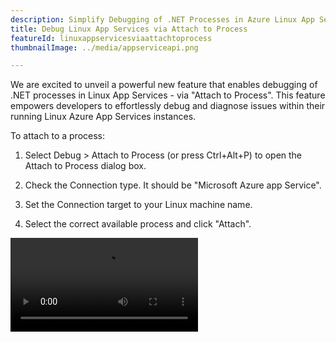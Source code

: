 ```yaml
---
description: Simplify Debugging of .NET Processes in Azure Linux App Services with 'Attach to Process' Dialog.
title: Debug Linux App Services via Attach to Process
featureId: linuxappservicesviaattachtoprocess
thumbnailImage: ../media/appserviceapi.png

---
```



We are excited to unveil a powerful new feature that enables debugging of .NET processes in Linux App Services - via "Attach to Process". 
This feature empowers developers to effortlessly debug and diagnose issues within their running Linux Azure App Services instances.

To attach to a process:

1. Select Debug > Attach to Process (or press Ctrl+Alt+P) to open the Attach to Process dialog box.

2. Check the Connection type. It should be "Microsoft Azure app Service".

3. Set the Connection target to your Linux machine name.

4. Select the correct available process and click "Attach".

![Linux App Services via Attach to Process](../media/LinuxAppServices-Attach-to-Process.mp4 "Linux App Services via Attach to Process")

